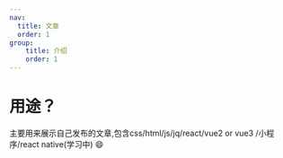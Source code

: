 ```yaml
---
nav:
  title: 文章
  order: 1
group:
    title: 介绍
    order: 1
---
```

# 用途？
 主要用来展示自己发布的文章,包含css/html/js/jq/react/vue2 or vue3 /小程序/react native(学习中) 😄
